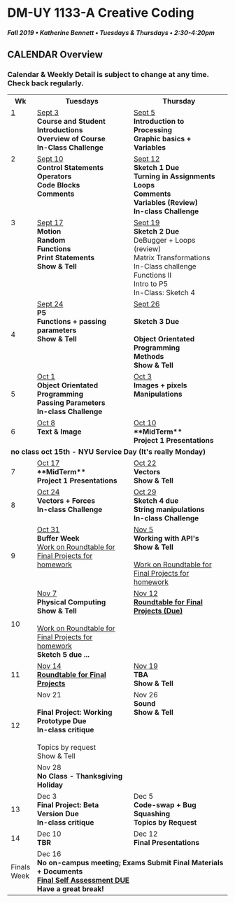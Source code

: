 # DM-UY 1133-A Creative Coding
##### Fall 2019 • Katherine Bennett • Tuesdays & Thursdays • 2:30-4:20pm 

## CALENDAR Overview
### Calendar & Weekly Detail is subject to change at any time. Check back regularly.

<table>
<tr>
	<th width="4%">Wk</th> 
	<th width="48%">Tuesdays</th> 
	<th width="48%">Thursday</th> 
</tr>
<tr>
	<td valign="top"><a href="week_1_detail.md">1</a></td>
	<td valign="top"><a href="week_1_detail.md">Sept 3</a><br><strong>Course and Student Introductions<br>Overview of Course<br>In-Class Challenge</strong></td>
	<td valign="top"><a href="week_1_detail.md">Sept 5</a><br><strong>Introduction to Processing <br>Graphic basics + Variables<br></strong></td>
</tr>
<tr>
	<td valign="top"> 2 </td>
	<td valign="top"><a href="week_2_detail.md">Sept 10</a><br><strong>Control Statements<br>Operators<br>Code Blocks<br>Comments</strong></td>
    <td valign="top"><a href="week_2_detail.md">Sept 12</a><br><strong>Sketch 1 Due<br>Turning in Assignments<br>
	Loops<br>
	Comments<br>
	Variables (Review)<br>
	In-class Challenge<br></strong></td>
</tr>
<tr>
	<td valign="top"> 3 </td>
	<td valign="top"><a href="week_3_detail.md">Sept 17</a><br><strong>Motion<br>Random<br>Functions<br>Print Statements<br>
	Show & Tell<br></strong>
	</td>
	<td valign="top"><a href="week_3_detail.md">Sept 19</a><br><strong>Sketch 2 Due<br></strong>DeBugger + Loops (review)<br>
	Matrix Transformations <br>In-Class challenge<br>
	Functions II <br>
	Intro to P5 <br>
	In-Class: Sketch 4 <br>
	</td>
</tr>

<tr>
	<td>4</td>
	<td valign="top"><a href="week_4_detail.md">Sept 24</a><br><strong> P5<br>Functions + passing parameters<br>Show & Tell<br></strong>
	</td>
	<td valign="top"><a href="week_4_detail.md">Sept 26</a><br><strong><br><strong>Sketch 3 Due<br> <br>Object Orientated Programming <br>Methods <br>Show & Tell <br></strong>
	</td>
</tr>
<tr>
	<td>5</td>
	<td valign="top"><a href="week_5_detail.md">Oct 1</a><br><strong>Object Orientated Programming <br>Passing Parameters <br>In-class Challenge <br></strong>
	</td>
	<td valign="top"><a href="week_5_detail.md">Oct 3</a><br><strong>Images + pixels Manipulations<br></strong></td>
</tr>
<tr>
	<td> 6 </td>
	<td valign="top"><a href="week_6_detail.md">Oct 8</a><br><strong>Text & Image </strong></td>
	<td valign="top"><a href="week_6_detail.md">Oct 10</a><br><strong>**MidTerm** <br>Project 1 Presentations <br>
	</strong>
	</td>
</tr>
<tr>
	<td colspan="3"> <strong>
	no class oct 15th - NYU Service Day (It's really Monday) </strong>
	</td></tr>
<tr>
	<td> 7 </td>
	<td valign="top"><a href="week_7_detail.md">Oct 17</a><br><strong> **MidTerm** <br>Project 1 Presentations <br></strong>
	</td>
	<td valign = "top"> <a href="week_7_detail.md">Oct 22</a><br><strong>Vectors <br>Show & Tell <br></strong>	
	</td>
</tr>
<td>8</td>
	<td valign="top"><a href="week_8_detail.md">Oct 24</a><br><strong>Vectors + Forces <br>In-class Challenge <br></strong>
	</td>
	<td valign="top"><a href="week_8_detail.md">Oct 29</a><br><strong>Sketch 4 due <br>String manipulations <br>In-class Challenge <br></strong>
	</td>
</tr>
<tr>
	<td> 9 </td>
	<td valign="top"><a href="week_9_detail.md">Oct 31</a><br><strong>Buffer Week</strong> <br>
		<a href = "RoundTable.md">Work on Roundtable for Final Projects for homework</a> <br>
	</td>
	<td valign="top"><a href="week_9_detail.md">Nov 5</a><br><strong>Working with API's	<br>Show & Tell <br></strong><br><a href = "RoundTable.md">Work on Roundtable for Final Projects for homework</a> <br>
	</td>
</tr>
<tr>
	<td>10</td>
	<td valign="top"><a href="week_10_detail.md"> Nov 7</a><br><strong>Physical Computing<br>
	Show & Tell<br></strong> <br><a href = "RoundTable.md">Work on Roundtable for Final Projects for homework</a> <br>
	<strong>Sketch 5 due ...</strong><br>
	</td>
	<td valign="top"><a href="week_10_detail.md">Nov 12</a><br><strong><a href = "RoundTable.md">Roundtable for Final Projects (Due)	</a> </strong>
	</td>	
</tr>
<tr>
	<td>11</td>
	<td valign="top"><a href="week_11_detail.md">Nov 14</a><br><strong><a href = "RoundTable.md">Roundtable for Final Projects</a></strong>	
	</td>
	<td valign="top"><a href="week_11_detail.md">Nov 19</a><br><strong>TBA <br>Show & Tell <br></strong>
	</td>
</tr>
<tr>
	<td>12</td>
	<td valign="top">Nov 21<br><br> <strong>Final Project: Working Prototype Due <br>
	In-class critique <br></strong><br>Topics by request<br> Show & Tell <br>
	</td>
	<td valign="top">Nov 26<br><strong>Sound<br>Show & Tell<br></strong>
	</td>
</tr>
<tr> <td> </td>
	<td valign="top"> Nov 28 <br> <strong> No Class - Thanksgiving Holiday </strong> </td>
</tr>
<tr>	
	<td>13</td><td valign="top">Dec 3<br><strong>
	Final Project: Beta Version Due <br>In-class critique <br></strong>	
	</td>
	<td valign="top">Dec 5<br><strong>
		Code-swap + Bug Squashing <br>
		Topics by Request <br></strong></td>	
</tr>
<tr>	
	<td>14</td><td valign="top">Dec 10<br><strong>TBR</strong>
	</td>
	<td valign="top">Dec 12<br><strong>Final Presentations</strong>
	</td>
</tr>
<tr>
	<td>Finals Week</td>
	<td valign="top" colspan="2">Dec 16<br><strong>No on-campus meeting; Exams Submit Final Materials + Documents <br><a href = "Final_Deliverables.md">Final Self Assessment DUE </a><br>Have a great break!<br></strong>
	</td>
</tr>
</table>